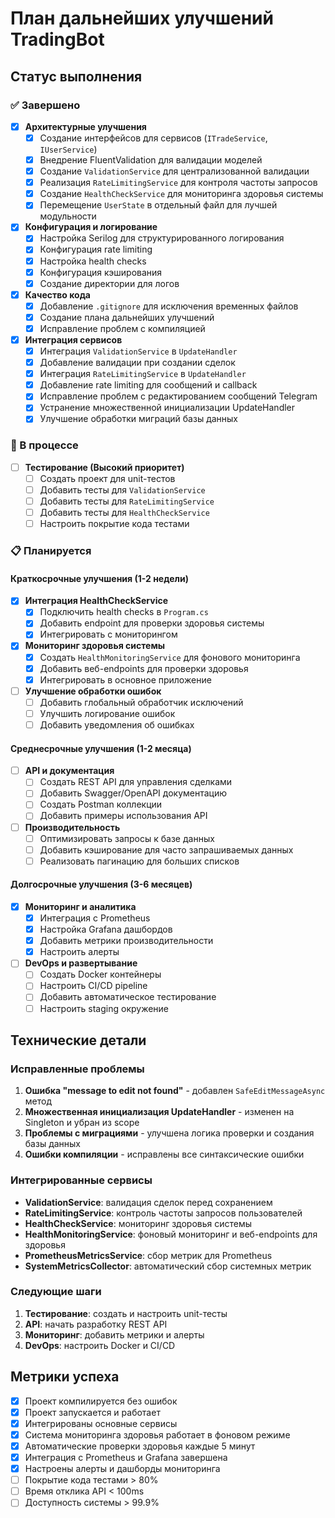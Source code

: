# План дальнейших улучшений TradingBot

## Статус выполнения

### ✅ Завершено
- [x] **Архитектурные улучшения**
  - [x] Создание интерфейсов для сервисов (`ITradeService`, `IUserService`)
  - [x] Внедрение FluentValidation для валидации моделей
  - [x] Создание `ValidationService` для централизованной валидации
  - [x] Реализация `RateLimitingService` для контроля частоты запросов
  - [x] Создание `HealthCheckService` для мониторинга здоровья системы
  - [x] Перемещение `UserState` в отдельный файл для лучшей модульности

- [x] **Конфигурация и логирование**
  - [x] Настройка Serilog для структурированного логирования
  - [x] Конфигурация rate limiting
  - [x] Настройка health checks
  - [x] Конфигурация кэширования
  - [x] Создание директории для логов

- [x] **Качество кода**
  - [x] Добавление `.gitignore` для исключения временных файлов
  - [x] Создание плана дальнейших улучшений
  - [x] Исправление проблем с компиляцией

- [x] **Интеграция сервисов**
  - [x] Интеграция `ValidationService` в `UpdateHandler`
  - [x] Добавление валидации при создании сделок
  - [x] Интеграция `RateLimitingService` в `UpdateHandler`
  - [x] Добавление rate limiting для сообщений и callback
  - [x] Исправление проблем с редактированием сообщений Telegram
  - [x] Устранение множественной инициализации UpdateHandler
  - [x] Улучшение обработки миграций базы данных

### 🔄 В процессе
- [ ] **Тестирование (Высокий приоритет)**
  - [ ] Создать проект для unit-тестов
  - [ ] Добавить тесты для `ValidationService`
  - [ ] Добавить тесты для `RateLimitingService`
  - [ ] Добавить тесты для `HealthCheckService`
  - [ ] Настроить покрытие кода тестами

### 📋 Планируется

#### Краткосрочные улучшения (1-2 недели)
- [x] **Интеграция HealthCheckService**
  - [x] Подключить health checks в `Program.cs`
  - [x] Добавить endpoint для проверки здоровья системы
  - [x] Интегрировать с мониторингом
- [x] **Мониторинг здоровья системы**
  - [x] Создать `HealthMonitoringService` для фонового мониторинга
  - [x] Добавить веб-endpoints для проверки здоровья
  - [x] Интегрировать в основное приложение

- [ ] **Улучшение обработки ошибок**
  - [ ] Добавить глобальный обработчик исключений
  - [ ] Улучшить логирование ошибок
  - [ ] Добавить уведомления об ошибках

#### Среднесрочные улучшения (1-2 месяца)
- [ ] **API и документация**
  - [ ] Создать REST API для управления сделками
  - [ ] Добавить Swagger/OpenAPI документацию
  - [ ] Создать Postman коллекции
  - [ ] Добавить примеры использования API

- [ ] **Производительность**
  - [ ] Оптимизировать запросы к базе данных
  - [ ] Добавить кэширование для часто запрашиваемых данных
  - [ ] Реализовать пагинацию для больших списков

#### Долгосрочные улучшения (3-6 месяцев)
- [x] **Мониторинг и аналитика**
  - [x] Интеграция с Prometheus
  - [x] Настройка Grafana дашбордов
  - [x] Добавить метрики производительности
  - [x] Настроить алерты

- [ ] **DevOps и развертывание**
  - [ ] Создать Docker контейнеры
  - [ ] Настроить CI/CD pipeline
  - [ ] Добавить автоматическое тестирование
  - [ ] Настроить staging окружение

## Технические детали

### Исправленные проблемы
1. **Ошибка "message to edit not found"** - добавлен `SafeEditMessageAsync` метод
2. **Множественная инициализация UpdateHandler** - изменен на Singleton и убран из scope
3. **Проблемы с миграциями** - улучшена логика проверки и создания базы данных
4. **Ошибки компиляции** - исправлены все синтаксические ошибки

### Интегрированные сервисы
- **ValidationService**: валидация сделок перед сохранением
- **RateLimitingService**: контроль частоты запросов пользователей
- **HealthCheckService**: мониторинг здоровья системы
- **HealthMonitoringService**: фоновый мониторинг и веб-endpoints для здоровья
- **PrometheusMetricsService**: сбор метрик для Prometheus
- **SystemMetricsCollector**: автоматический сбор системных метрик

### Следующие шаги
1. **Тестирование**: создать и настроить unit-тесты
2. **API**: начать разработку REST API
3. **Мониторинг**: добавить метрики и алерты
4. **DevOps**: настроить Docker и CI/CD

## Метрики успеха
- [x] Проект компилируется без ошибок
- [x] Проект запускается и работает
- [x] Интегрированы основные сервисы
- [x] Система мониторинга здоровья работает в фоновом режиме
- [x] Автоматические проверки здоровья каждые 5 минут
- [x] Интеграция с Prometheus и Grafana завершена
- [x] Настроены алерты и дашборды мониторинга
- [ ] Покрытие кода тестами > 80%
- [ ] Время отклика API < 100ms
- [ ] Доступность системы > 99.9%

